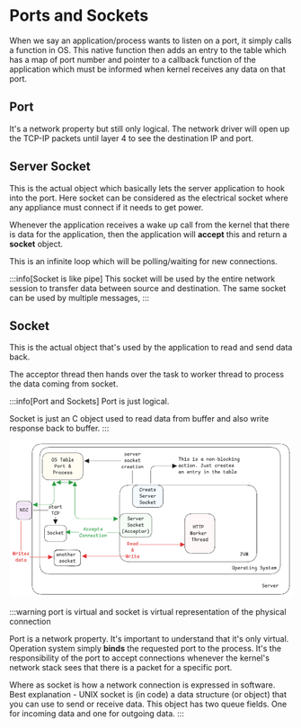 # Ports and Sockets

When we say an application/process wants to listen on a port, it simply calls a function in OS.
This native function then adds an entry to the table which has a map of port number
and pointer to a callback function of the application which must be informed when kernel receives any data on that port.

## Port

It's a network property but still only logical.
The network driver will open up the TCP-IP packets until layer 4 to see the destination IP and port.

## Server Socket

This is the actual object which basically lets the server application to hook into the port.
Here socket can be considered as the electrical socket where any appliance must connect if it needs to get power.

Whenever the application receives a wake up call from the kernel that there is data for the application,
then the application will **accept** this and return a **socket** object.

This is an infinite loop which will be polling/waiting for new connections.

:::info[Socket is like pipe]
This socket will be used by the entire network session to transfer data between source and destination.
The same socket can be used by multiple messages,
:::

## Socket

This is the actual object that's used by the application to read and send data back.

The acceptor thread then hands over the task to worker thread to process the data coming from socket.

:::info[Port and Sockets]
Port is just logical.

Socket is just an C object used to read data from buffer and also write response back to buffer.
:::

![Ports and sockets](../../../static/img/ports-sockets.excalidraw.png)

:::warning port is virtual and socket is virtual representation of the physical connection

Port is a network property.
It's important to understand that it's only virtual.
Operation system simply **binds** the requested port to the process.
It's the responsibility of the port to accept connections
whenever the kernel's network stack sees that there is a packet for a specific port.

Where as socket is how a network connection is expressed in software.
Best explanation - UNIX socket is (in code) a data structure (or object) that you can use to send or receive data.
This object has two queue fields. One for incoming data and one for outgoing data.
:::
